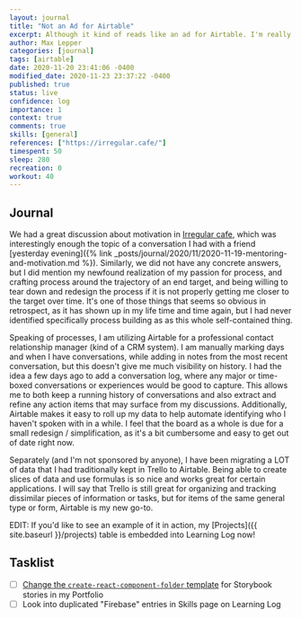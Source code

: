 ```yaml
---
layout: journal
title: "Not an Ad for Airtable"
excerpt: Although it kind of reads like an ad for Airtable. I'm really enjoying using it, okay?
author: Max Lepper
categories: [journal]
tags: [airtable]
date: 2020-11-20 23:41:06 -0400
modified_date: 2020-11-23 23:37:22 -0400
published: true
status: live
confidence: log
importance: 1
context: true
comments: true
skills: [general]
references: ["https://irregular.cafe/"]
timespent: 50
sleep: 280
recreation: 0
workout: 40
---
```


## Journal

We had a great discussion about motivation in [Irregular cafe]({{page.references[0]}}), which was interestingly enough the topic of a conversation I had with a friend [yesterday evening]({% link _posts/journal/2020/11/2020-11-19-mentoring-and-motivation.md %}). Similarly, we did not have any concrete answers, but I did mention my newfound realization of my passion for process, and crafting process around the trajectory of an end target, and being willing to tear down and redesign the process if it is not properly getting me closer to the target over time. It's one of those things that seems so obvious in retrospect, as it has shown up in my life time and time again, but I had never identified specifically process building as as this whole self-contained thing.

Speaking of processes, I am utilizing Airtable for a professional contact relationship manager (kind of a CRM system). I am manually marking days and when I have conversations, while adding in notes from the most recent conversation, but this doesn't give me much visibility on history. I had the idea a few days ago to add a conversation log, where any major or time-boxed conversations or experiences would be good to capture. This allows me to both keep a running history of conversations and also extract and refine any action items that may surface from my discussions. Additionally, Airtable makes it easy to roll up my data to help automate identifying who I haven't spoken with in a while. I feel that the board as a whole is due for a small redesign / simplification, as it's a bit cumbersome and easy to get out of date right now.

Separately (and I'm not sponsored by anyone), I have been migrating a LOT of data that I had traditionally kept in Trello to Airtable. Being able to create slices of data and use formulas is so nice and works great for certain applications. I will say that Trello is still great for organizing and tracking dissimilar pieces of information or tasks, but for items of the same general type or form, Airtable is my new go-to.

EDIT: If you'd like to see an example of it in action, my [Projects]({{ site.baseurl }}/projects) table is embedded into Learning Log now!

## Tasklist

- [ ] [Change the `create-react-component-folder` template](https://github.com/snaerth/create-react-component-folder#publishing-templates) for Storybook stories in my Portfolio
- [ ] Look into duplicated "Firebase" entries in Skills page on Learning Log
